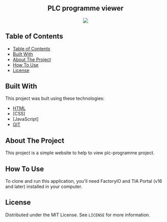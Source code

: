 <h2 align="center">PLC programme viewer</h2>
<p align="center"><img src="Documentation\images\plc_programme_viewer"></p>

## Table of Contents
- [Table of Contents](#table-of-contents)
- [Built With](#built-with)
- [About The Project](#about-the-project)
- [How To Use](#how-to-use)
- [License](#license)

## Built With
This project was bult using these technologies:
 - [HTML](https://en.wikipedia.org/wiki/HTML)
 - [CSS]
 - [JavaScript]
 - [GIT](https://git-scm.com/)
 
## About The Project
This project is a simple website to help to view plc-programme project.

## How To Use

To clone and run this application, you'll need FactoryIO and TIA Portal (v16 and later) installed in your computer. 

## License

Distributed under the MIT License. See `LICENSE` for more information.
